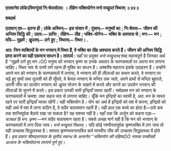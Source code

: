 **एतावानेव लोकेऽस्मिन्पुंसां नि:श्रेयसोदय: ।** **तीव्रेण भक्तियोगेन मनो मय्यॢपतं स्थिरम् ॥ ४४॥** 

**शब्दार्थ** 

**एतावान् एव—** **इतना ही** **; लोके अस्मिन्—** **इस संसार में** **; पुंसाम्—** **मनुष्यों का** **; नि:श्रेयस—** **जीवन की अन्तिम सिद्धि** **की** **; उदय:—** **प्राप्ति** **; तीव्रेण—** **तीव्र** **; भक्ति-योगेन—** **भक्ति के अवयास से** **; मन:—** **मन** **; मयि—** **मुझमें** **; अॢपतम्—** **लगे** **हुए** **; स्थिरम्—** **स्थिर।** **.** 

**अत: जिन व्यक्तियों के मन भगवान् में स्थिर हैं, वे भक्ति का तीव्र अवयास करते हैं।** **जीवन की अन्तिम सिद्धि प्राप्त करने का यही एकमात्र साधन है।** **तात्पर्य :** यहाँ पर प्रयुक्त *मनो मय्यॢपतम्* शब्द महत्त्वपूर्ण हैं जिनका अर्थ है ''मुझमें लगे हुए मन।ÓÓ मनुष्य को भगवान् कृष्ण या उनके अवतार के चरणकमलों पर अपना मन लगाना चाहिए। स्थिर भाव से उनमें लगे रहना ही मुक्ति का साधन है। अश्बरीष महाराज इसके उदाहरण हैं। उन्होंने अपने मन को भगवान् के चरणकमलों में लगाया, वे भगवान् की ही लीलाओं का कथन करते, वे भगवान् पर चढ़े हुए पुष्पों तथा तुलसी को ही सूँघते, वे केवल भगवान् के मन्दिर तक जाते, अपने हाथों से मन्दिर बुहारते, अपनी जीभ का उपयोग भगवान् को अॢपत भोजन के चखने में करते और कानों का उपयोग भगवान् की लीलाओं के सुनने में करते। इस प्रकार उनकी सभी इन्द्रियाँ व्यस्त रहतीं। सर्वप्रथम मन को भगवान् के चरणकमलों में क्रमश: तथा सहज भाव से लगाना चाहिए। चूँकि मन इन्द्रियों का स्वामी है, अत: मन के व्यस्त रहने पर सारी इन्द्रियाँ व्यस्त रहेंगी। यही भक्तियोग है। योग का अर्थ है इन्द्रियों को वश में करना, इन्द्रियों को सही अर्थ में वश में लाना कठिन है, वे सदैव चलायमान रहती हैं। यही हाल एक बच्चे का होता है—उसे कब तक शान्तिपूर्वक बैठाये रखा जा सकता है? यह सश्भव नहीं है। यहाँ तक कि अर्जुन को कहना पड़ा— *चञ्चलं हि मन: कृष्ण* —मन सदैव चलायमान रहता है। सबसे अच्छा मार्ग यही है कि मन को भगवान् के चरणकमलों में लगा दिया जाय। *मनो मय्यॢपतं स्थिरम्* । यदि कोई गश्भीरतापूर्वक कृष्णभक्ति में लग जाय तो यही उच्चतम सिद्धावस्था है। समस्त कृष्णभावनाभावित कर्म मानवीय जीव की उच्चतम सिद्धावस्था में होते हैं। *इस प्रकार श्रीमद्भागवत के तृतीय स्कन्ध के अन्तर्गत ''भक्तियोग की महिमाÓÓ नामक* *पच्चीसवें अध्याय के भक्तिवेदान्त तात्पर्य पूर्ण हुए।* 